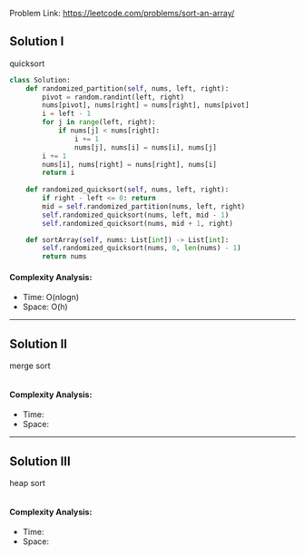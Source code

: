 Problem Link: https://leetcode.com/problems/sort-an-array/



## Solution I
quicksort

```python
class Solution:
    def randomized_partition(self, nums, left, right):
        pivot = random.randint(left, right)
        nums[pivot], nums[right] = nums[right], nums[pivot]
        i = left - 1
        for j in range(left, right):
            if nums[j] < nums[right]:
                i += 1
                nums[j], nums[i] = nums[i], nums[j]
        i += 1
        nums[i], nums[right] = nums[right], nums[i]
        return i
    
    def randomized_quicksort(self, nums, left, right):
        if right - left <= 0: return
        mid = self.randomized_partition(nums, left, right)
        self.randomized_quicksort(nums, left, mid - 1)
        self.randomized_quicksort(nums, mid + 1, right)

    def sortArray(self, nums: List[int]) -> List[int]:
        self.randomized_quicksort(nums, 0, len(nums) - 1)
        return nums
```

#### Complexity Analysis:
- Time: O(nlogn)
- Space: O(h)

---

## Solution II
merge sort

```python

```

#### Complexity Analysis:
- Time: 
- Space: 

---

## Solution III
heap sort

```python

```

#### Complexity Analysis:
- Time: 
- Space: 
